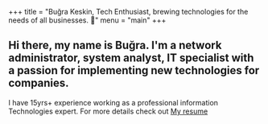 +++
title = "Buğra Keskin, Tech Enthusiast, brewing technologies for the needs of all businesses. 🚀"
menu = "main"
+++


## Hi there, my name is Buğra. I'm a network administrator, system analyst, IT specialist with a passion for implementing new technologies for companies.

I have 15yrs+ experience working as a professional information Technologies expert.  For more details check out [My resume](https://drive.google.com/file/d/1Y_ByC-Jg0ZlROR9rpE7JR4Sv2WOmWrZD/view?usp=sharing)

